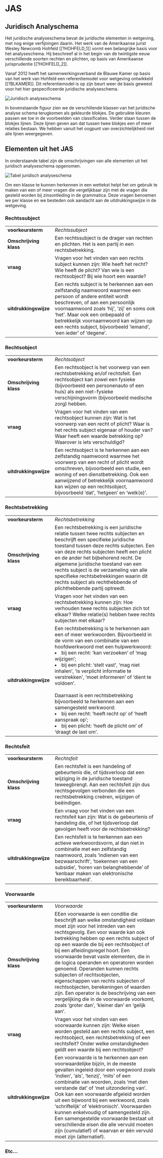 # JAS

## Juridisch Analyschema
Het juridische analyseschema bevat de juridische elementen in wetgeving, met nog enige verfijningen daarin. Het werk van de Amerikaanse jurist Wesley Newcomb Hohfeld [[?HOHFELD_1]] vormt een belangrijke basis voor het analyseschema. Hij beschreef al in het begin van de twintigste eeuw verschillende soorten rechten en plichten, op basis van Amerikaanse jurisprudentie [[?HOHFELD_2]].

Vanaf 2012 heeft het samenwerkingsverband de Blauwe Kamer op basis van het werk van Hohfeld een referentiemodel voor wetgeving ontwikkeld [[?BLKAMER]]. Dit referentiemodel is op zijn beurt weer de basis geweest voor het hier gespecificeerde juridische analyseschema.

![Juridisch analyseschema](./media/analyseschema.png "Juridisch Analyseschema")

In bovenstaande figuur zien we de verschillende klassen van het juridische analyse schema terugkomen als gekleurde blokjes. De gebruikte kleuren passen we toe in de voorbeelden van classificaties. Verder staan tussen de blokjes lijnen. Deze lijnen geven aan dat tussen twee blokjes een of meer relaties bestaan. We hebben vanuit het oogpunt van overzichtelijkheid niet alle lijnen weergegeven.

## Elementen uit het JAS

In onderstaande tabel zijn de omschrijvingen van alle elementen uit het juridisch analyseschema opgenomen.

![Tabel juridisch analyseschema](./media/wa-table.png "Tabel juridisch analyseschema")

Om een klasse te kunnen herkennen in een wettekst helpt het om gebruik te maken van een of meer vragen die vergelijkbaar zijn met de vragen die gesteld worden bij zinsontleding in de grammatica. Deze vragen benoemen we per klasse en we besteden ook aandacht aan de uitdrukkingswijze in de wetgeving.

### Rechtssubject

|                       |                                       |
|-----------------------|---------------------------------------|
| **voorkeursterm**     | <dfn>Rechtssubject</dfn> |
| **Omschrijving klass**| Een rechtssubject is de drager van rechten en plichten. Het is een partij in een rechtsbetrekking. |
| **vraag**             | Vragen voor het vinden van een rechts subject kunnen zijn: Wie heeft het recht? Wie heeft de plicht? Van wie is een rechtsobject? Bij wie hoort een waarde? |
| **uitdrukkingswijze** | Een rechts subject is te herkennen aan een zelfstandig naamwoord waarmee een persoon of andere entiteit wordt beschreven, of aan een persoonlijk voornaamwoord zoals ‘hij’, ‘zij’ en soms ook ‘het’. Maar ook een onbepaald of betrekkelijk voornaamwoord kan wijzen op een rechts subject, bijvoorbeeld ‘iemand’, ‘een ieder’ of ‘degene’. |

### Rechtsobject

|                       |                                       |
|-----------------------|---------------------------------------|
| **voorkeursterm**     | <dfn>Rechtsobject</dfn> |
| **Omschrijving klass**| Een rechtsobject is het voorwerp van een rechtsbetrekking en/of rechtsfeit. Een rechtsobject kan zowel een fysieke (bijvoorbeeld een personenauto of een huis) als een niet-fysieke verschijningsvorm (bijvoorbeeld medische zorg) hebben. |
| **vraag** | Vragen voor het vinden van een rechtsobject kunnen zijn: Wat is het voorwerp van een recht of plicht? Waar is het rechts subject eigenaar of houder van? Waar heeft een waarde betrekking op? Waarover is iets verschuldigd? |
| **uitdrukkingswijze** | Een rechtsobject is te herkennen aan een zelfstandig naamwoord waarmee het voorwerp van een recht of plicht wordt omschreven, bijvoorbeeld een studie, een woning of een dienstbetrekking. Ook een aanwijzend of betrekkelijk voornaamwoord kan wijzen op een rechtsobject, bijvoorbeeld ‘dat’, ‘hetgeen’ en ‘welk(e)’. |

### Rechtsbetrekking

|                       |                                       |
|-----------------------|---------------------------------------|
| **voorkeursterm**     | <dfn>Rechtsbetrekking</dfn> |
| **Omschrijving klass**| Een rechtsbetrekking is een juridische relatie tussen twee rechts subjecten en beschrijft een specifieke juridische toestand tussen deze rechts subjecten. Een van deze rechts subjecten heeft een plicht en de ander het bijbehorend recht. De algemene juridische toestand van een rechts subject is de verzameling van alle specifieke rechtsbetrekkingen waarin dit rechts subject als rechthebbende of plichthebbende partij optreedt. |
| **vraag** | Vragen voor het vinden van een rechtsbetrekking kunnen zijn: Hoe verhouden twee rechts subjecten zich tot elkaar? Welke relatie(s) hebben twee rechts subjecten met elkaar? |
| **uitdrukkingswijze** | Een rechtsbetrekking is te herkennen aan een of meer werkwoorden. Bijvoorbeeld in de vorm van een combinatie van een hoofdwerkwoord met een hulpwerkwoord:<li>bij een recht: ‘kan verzoeken’ of ‘mag wijzigen’;</li><li> bij een plicht: ‘stelt vast’, ‘mag niet inhalen’, ‘is verplicht informatie te verstrekken’, ‘moet informeren’ of ‘dient te voldoen’.<br><br>Daarnaast is een rechtsbetrekking bijvoorbeeld te herkennen aan een samengesteld werkwoord:<li>bij een recht: ‘heeft recht op’ of ‘heeft aanspraak op’;</li><li>bij een plicht: ‘heeft de plicht om’ of ‘draagt de last om’.</li> |

### Rechtsfeit

|                       |                                       |
|-----------------------|---------------------------------------|
| **voorkeursterm**     | <dfn>Rechtsfeit</dfn> |
| **Omschrijving klass**| Een rechtsfeit is een handeling of gebeurtenis die, of tijdsverloop dat een wijziging in de juridische toestand teweegbrengt. Aan een rechtsfeit zijn dus rechtsgevolgen verbonden die een rechtsbetrekking creëren, wijzigen of beëindigen. |
| **vraag** | Een vraag voor het vinden van een rechtsfeit kan zijn: Wat is de gebeurtenis of handeling die, of het tijdsverloop dat gevolgen heeft voor de rechtsbetrekking? |
| **uitdrukkingswijze** | Een rechtsfeit is te herkennen aan een actieve werkwoordsvorm, al dan niet in combinatie met een zelfstandig naamwoord, zoals ‘indienen van een bezwaarschrift’, ‘toekennen van een subsidie’, ‘horen van belanghebbende’ of ‘kenbaar maken van elektronische bereikbaarheid’. |

### Voorwaarde

|                       |                                       |
|-----------------------|---------------------------------------|
| **voorkeursterm**     | <dfn>Voorwaarde</dfn> |
| **Omschrijving klass**| EEen voorwaarde is een conditie die beschrijft aan welke omstandigheid voldaan moet zijn voor het intreden van een rechtsgevolg. Een voor waarde kan ook betrekking hebben op een rechts subject of op een waarde die bij een rechtsobject of bij een afleidingsregel hoort. Een voorwaarde bevat vaste elementen, die in de logica operanden en operatoren worden genoemd. Operanden kunnen rechts subjecten of rechtsobjecten, eigenschappen van rechts subjecten of rechtsobjecten, berekeningen of waarden zijn. Een operator is de beschrijving van een vergelijking die in de voorwaarde voorkomt, zoals ‘groter dan’, ‘kleiner dan’ en ‘gelijk aan’. |
| **vraag** | Vragen voor het vinden van een voorwaarde kunnen zijn: Welke eisen worden gesteld aan een rechts subject, een rechtsobject, een rechtsbetrekking of een rechtsfeit? Onder welke omstandigheden geldt een waarde bij een rechtsobject? |
| **uitdrukkingswijze** | Een voorwaarde is te herkennen aan een voorwaardelijke bijzin, in de meeste gevallen ingeleid door een voegwoord zoals ‘indien’, ‘als’, ‘tenzij’, ‘mits’ of een combinatie van woorden, zoals ‘met dien verstande dat’ of ‘met uitzondering van’. Ook kan een voorwaarde afgeleid worden uit een bijwoord bij een werkwoord, zoals ‘schriftelijk’ of ‘elektronisch’. Voorwaarden kunnen enkelvoudig of samengesteld zijn. Een samengestelde voorwaarde bestaat uit verschillende eisen die alle vervuld moeten zijn (cumulatief) of waarvan er één vervuld moet zijn (alternatief). |

### Etc...
